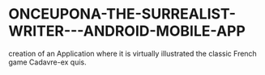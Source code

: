 # ONCEUPONA-THE-SURREALIST-WRITER---ANDROID-MOBILE-APP

creation of an Application where it is virtually illustrated the classic French game Cadavre-ex quis.
